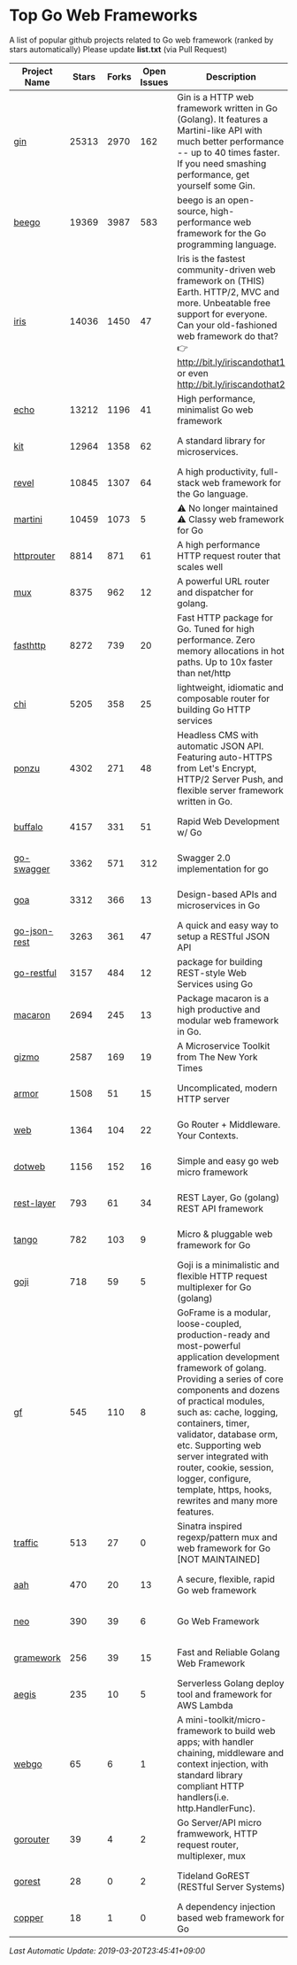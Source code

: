 # Top Go Web Frameworks
A list of popular github projects related to Go web framework (ranked by stars automatically)
Please update **list.txt** (via Pull Request)

| Project Name | Stars | Forks | Open Issues | Description | Last Commit |
| ------------ | ----- | ----- | ----------- | ----------- | ----------- |
| [gin](https://github.com/gin-gonic/gin) | 25313 | 2970 | 162 | Gin is a HTTP web framework written in Go (Golang). It features a Martini-like API with much better performance -- up to 40 times faster. If you need smashing performance, get yourself some Gin. | 2019-03-20 04:07:34 |
| [beego](https://github.com/astaxie/beego) | 19369 | 3987 | 583 | beego is an open-source, high-performance web framework for the Go programming language. | 2019-03-14 18:16:15 |
| [iris](https://github.com/kataras/iris) | 14036 | 1450 | 47 | Iris is the fastest community-driven web framework on (THIS) Earth. HTTP/2, MVC and more. Unbeatable free support for everyone. Can your old-fashioned web framework do that? 👉 http://bit.ly/iriscandothat1 or even http://bit.ly/iriscandothat2 | 2019-02-22 02:24:01 |
| [echo](https://github.com/labstack/echo) | 13212 | 1196 | 41 | High performance, minimalist Go web framework | 2019-03-13 00:54:16 |
| [kit](https://github.com/go-kit/kit) | 12964 | 1358 | 62 | A standard library for microservices. | 2019-03-12 23:54:04 |
| [revel](https://github.com/revel/revel) | 10845 | 1307 | 64 | A high productivity, full-stack web framework for the Go language. | 2018-10-30 13:23:52 |
| [martini](https://github.com/go-martini/martini) | 10459 | 1073 | 5 | ⚠️ No longer maintained ⚠️  Classy web framework for Go | 2017-01-21 21:58:54 |
| [httprouter](https://github.com/julienschmidt/httprouter) | 8814 | 871 | 61 | A high performance HTTP request router that scales well | 2018-10-21 22:38:31 |
| [mux](https://github.com/gorilla/mux) | 8375 | 962 | 12 | A powerful URL router and dispatcher for golang. | 2019-03-16 13:32:43 |
| [fasthttp](https://github.com/valyala/fasthttp) | 8272 | 739 | 20 | Fast HTTP package for Go. Tuned for high performance. Zero memory allocations in hot paths. Up to 10x faster than net/http | 2019-03-02 20:01:48 |
| [chi](https://github.com/go-chi/chi) | 5205 | 358 | 25 | lightweight, idiomatic and composable router for building Go HTTP services | 2019-03-16 15:12:45 |
| [ponzu](https://github.com/ponzu-cms/ponzu) | 4302 | 271 | 48 | Headless CMS with automatic JSON API. Featuring auto-HTTPS from Let's Encrypt, HTTP/2 Server Push, and flexible server framework written in Go. | 2019-01-01 23:07:04 |
| [buffalo](https://github.com/gobuffalo/buffalo) | 4157 | 331 | 51 | Rapid Web Development w/ Go | 2019-03-15 15:29:19 |
| [go-swagger](https://github.com/go-swagger/go-swagger) | 3362 | 571 | 312 | Swagger 2.0 implementation for go | 2019-03-20 07:29:22 |
| [goa](https://github.com/goadesign/goa) | 3312 | 366 | 13 | Design-based APIs and microservices in Go | 2019-01-28 06:34:46 |
| [go-json-rest](https://github.com/ant0ine/go-json-rest) | 3263 | 361 | 47 | A quick and easy way to setup a RESTful JSON API | 2017-09-13 04:12:08 |
| [go-restful](https://github.com/emicklei/go-restful) | 3157 | 484 | 12 | package for building REST-style Web Services using Go | 2019-03-03 14:26:05 |
| [macaron](https://github.com/go-macaron/macaron) | 2694 | 245 | 13 | Package macaron is a high productive and modular web framework in Go. | 2019-03-13 21:40:39 |
| [gizmo](https://github.com/nytimes/gizmo) | 2587 | 169 | 19 | A Microservice Toolkit from The New York Times | 2019-03-16 14:42:44 |
| [armor](https://github.com/labstack/armor) | 1508 | 51 | 15 | Uncomplicated, modern HTTP server | 2019-02-27 05:12:29 |
| [web](https://github.com/gocraft/web) | 1364 | 104 | 22 | Go Router + Middleware. Your Contexts. | 2019-02-07 15:06:52 |
| [dotweb](https://github.com/devfeel/dotweb) | 1156 | 152 | 16 | Simple and easy go web micro framework | 2019-02-20 06:41:12 |
| [rest-layer](https://github.com/rs/rest-layer) | 793 | 61 | 34 | REST Layer, Go (golang) REST API framework | 2019-03-06 08:56:38 |
| [tango](https://github.com/lunny/tango) | 782 | 103 | 9 | Micro & pluggable web framework for Go | 2019-02-13 06:12:25 |
| [goji](https://github.com/goji/goji) | 718 | 59 | 5 | Goji is a minimalistic and flexible HTTP request multiplexer for Go (golang) | 2019-01-26 23:58:29 |
| [gf](https://github.com/gogf/gf) | 545 | 110 | 8 | GoFrame is a modular, loose-coupled, production-ready and most-powerful application development framework of golang. Providing a series of core components and dozens of practical modules, such as: cache, logging, containers, timer, validator, database orm, etc. Supporting web server integrated with router, cookie, session, logger, configure, template, https, hooks, rewrites and many more features.  | 2019-03-19 09:55:02 |
| [traffic](https://github.com/gravityblast/traffic) | 513 | 27 | 0 | Sinatra inspired regexp/pattern mux and web framework for Go [NOT MAINTAINED] | 2015-11-26 21:31:07 |
| [aah](https://github.com/go-aah/aah) | 470 | 20 | 13 | A secure, flexible, rapid Go web framework | 2019-02-07 07:01:22 |
| [neo](https://github.com/ivpusic/neo) | 390 | 39 | 6 | Go Web Framework | 2017-08-14 23:54:31 |
| [gramework](https://github.com/gramework/gramework) | 256 | 39 | 15 | Fast and Reliable Golang Web Framework | 2019-03-02 20:34:19 |
| [aegis](https://github.com/tmaiaroto/aegis) | 235 | 10 | 5 | Serverless Golang deploy tool and framework for AWS Lambda | 2019-03-03 15:40:31 |
| [webgo](https://github.com/bnkamalesh/webgo) | 65 | 6 | 1 | A mini-toolkit/micro-framework to build web apps; with handler chaining, middleware and context injection, with standard library compliant HTTP handlers(i.e. http.HandlerFunc). | 2019-01-12 08:32:05 |
| [gorouter](https://github.com/vardius/gorouter) | 39 | 4 | 2 | Go Server/API micro framwework, HTTP request router, multiplexer, mux | 2019-02-05 10:12:48 |
| [gorest](https://github.com/tideland/gorest) | 28 | 0 | 2 | Tideland GoREST (RESTful Server Systems) | 2017-11-10 13:00:37 |
| [copper](https://github.com/tusharsoni/copper) | 18 | 1 | 0 | A dependency injection based web framework for Go | 2019-03-18 02:44:56 |

*Last Automatic Update: 2019-03-20T23:45:41+09:00*